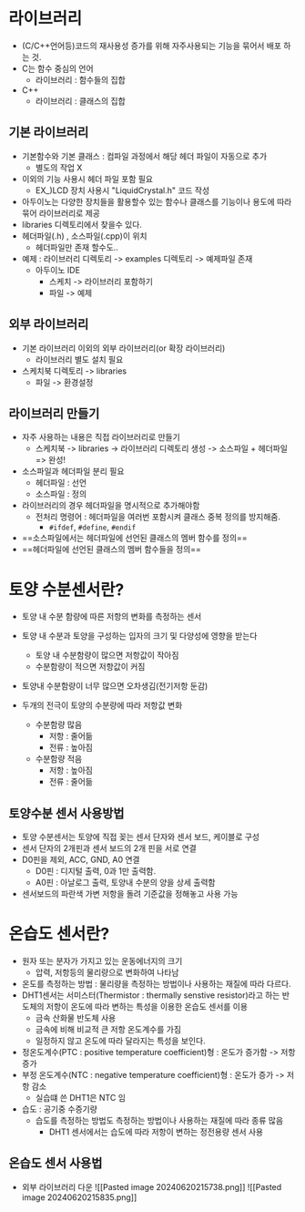 # 라이브러리
- (C/C++언어등)코드의 재사용성 증가를 위해 자주사용되는 기능을 묶어서 배포 하는 것.
- C는 함수 중심의 언어
	- 라이브러리 : 함수들의 집합
- C++
	- 라이브러리 : 클래스의 집합

## 기본 라이브러리
- 기본함수와 기본 클래스 : 컴파일 과정에서 해당 헤더 파일이 자동으로 추가
	- 별도의 작업 X
- 이외의 기능 사용시 헤더 파일 포함 필요
	- EX_)LCD 장치 사용시 "LiquidCrystal.h" 코드 작성
- 아두이노는 다양한 장치들을 활용할수 있는 함수나 클래스를 기능이나 용도에 따라 묶어 라이브러리로 제공
- libraries 디렉토리에서 찾을수 있다.
- 헤더파일(.h) , 소스파일(.cpp)이 위치
	- 헤더파일만 존재 할수도..
- 예제 : 라이브러리 디렉토리 -> examples 디렉토리 -> 예제파일 존재
	- 아두이노 IDE
		- 스케치 -> 라이브러리 포함하기
		- 파일 -> 예제

## 외부 라이브러리
- 기본 라이브러리 이외의 외부 라이브러리(or 확장 라이브러리)
	- 라이브러리 별도 설치 필요
- 스케치북 디렉토리 -> libraries 
	- 파일 -> 환경설정

## 라이브러리 만들기
- 자주 사용하는 내용은 직접 라이브러리로 만들기
	- 스케치북 -> libraries -> 라이브러리 디렉토리 생성 -> 소스파일 + 헤더파일 => 완성!
- 소스파일과 헤더파일 분리 필요
	- 헤더파일 : 선언
	- 소스파일 : 정의
- 라이브러리의 경우 헤더파일을 명시적으로 추가해야함
	- 전처리 명령어 : 헤더파일을 여러번 포함시켜 클래스 중복 정의를 방지해줌.
		- `#ifdef`, `#define`, `#endif`
- ==소스파일에서는 헤더파일에 선언된 클래스의 멤버 함수를 정의==
- ==헤더파일에 선언된 클래스의 멤버 함수들을 정의==

# 토양 수분센서란?
- 토양 내 수분 함량에 따른 저항의 변화를 측정하는 센서
- 토양 내 수분과 토양을 구성하는 입자의 크기 및 다양성에 영향을 받는다
	- 토양 내 수분함량이 많으면 저항값이 작아짐
	- 수분함량이 적으면 저항값이 커짐
- 토양내 수분함량이 너무 많으면 오차생김(전기저항 둔감)

- 두개의 전극이 토양의 수분량에 따라 저항값 변화
	- 수분함량 많음
		- 저항 : 줄어듦
		- 전류 : 높아짐
	- 수분함량 적음
		- 저항 : 높아짐
		- 전류 : 줄어듦

## 토양수분 센서 사용방법
- 토양 수분센서는 토양에 직접 꽂는 센서 단자와 센서 보드, 케이블로 구성
- 센서 단자의 2개핀과 센서 보드의 2개 핀을 서로 연결
- D0핀을 제외, ACC, GND, A0 연결
	- D0핀 : 디지털 출력, 0과 1만 출력함. 
	- A0핀 : 아날로그 출력, 토양내 수분의 양을 상세 출력함
- 센서보드의 파란색 가변 저항을 돌려 기준값을 정해놓고 사용 가능

# 온습도 센서란?
- 원자 또는 분자가 가지고 있는 운동에너지의 크기
	- 압력, 저항등의 물리량으로 변화하여 나타남
- 온도를 측정하는 방법 : 물리량을 측정하는 방법이나 사용하는 재질에 따라 다르다.
- DHT1센서는 서미스터(Thermistor : thermally senstive resistor)라고 하는 반도체의 저항이 온도에 따라 변하는 특성을 이용한 온습도 센서를 이용
	- 금속 산화물 반도체 사용
	- 금속에 비해 비교적 큰 저항 온도계수를 가짐
	- 일정하지 않고 온도에 따라 달라지는 특성을 보인다.
- 정온도계수(PTC : positive temperature coefficient)형 : 온도가 증가함 -> 저항 증가
- 부정 온도계수(NTC : negative temperature coefficient)형 : 온도가 증가 -> 저항 감소
	- 실습떄 쓴 DHT1은 NTC 임
- 습도 : 공기중 수증기량
	- 습도를 측정하는 방법도 측정하는 방법이나 사용하는 재질에 따라 종류 많음
		- DHT1 센서에서는 습도에 따라 저항이 변하는 정전용량 센서 사용

## 온습도 센서 사용법
- 외부 라이브러리 다운
![[Pasted image 20240620215738.png]]
![[Pasted image 20240620215835.png]]
